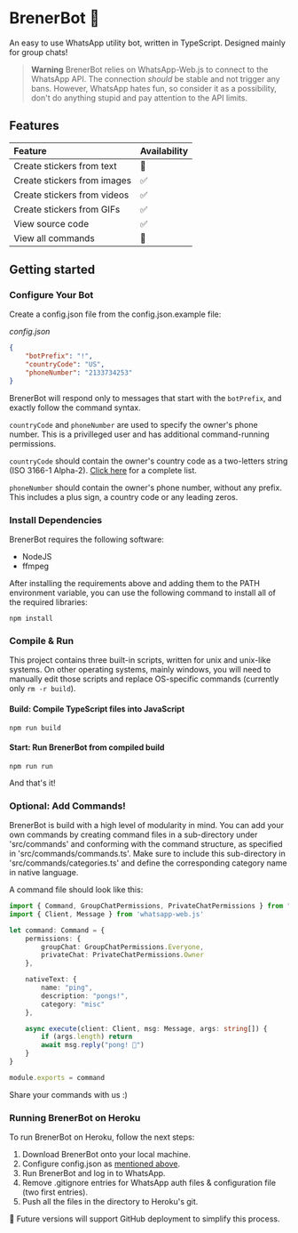 # BrenerBot 🤖

An easy to use WhatsApp utility bot, written in TypeScript.
Designed mainly for group chats!

> **Warning**
> BrenerBot relies on WhatsApp-Web.js to connect to the WhatsApp API. The connection _should_ be stable and not trigger any bans. However, WhatsApp hates fun, so consider it as a possibility, don't do anything stupid and pay attention to the API limits.

## Features

| Feature                     | Availability |
| :-------------------------- | :----------- |
| Create stickers from text   | 🚧           |
| Create stickers from images | ✅           |
| Create stickers from videos | ✅           |
| Create stickers from GIFs   | ✅           |
| View source code            | ✅           |
| View all commands           | 🚧           |

## Getting started

### Configure Your Bot

Create a config.json file from the config.json.example file:

_config.json_

```json
{
    "botPrefix": "!",
    "countryCode": "US",
    "phoneNumber": "2133734253"
}
```

BrenerBot will respond only to messages that start with the `botPrefix`, and exactly follow the command syntax.

`countryCode` and `phoneNumber` are used to specify the owner's phone number. This is a privilleged user and has additional command-running permissions.

`countryCode` should contain the owner's country code as a two-letters string (ISO 3166-1 Alpha-2). [Click here](https://en.wikipedia.org/wiki/ISO_3166-1_alpha-2#Officially_assigned_code_elements) for a complete list.

`phoneNumber` should contain the owner's phone number, without any prefix. This includes a plus sign, a country code or any leading zeros.

### Install Dependencies

BrenerBot requires the following software:

- NodeJS
- ffmpeg

After installing the requirements above and adding them to the PATH environment variable, you can use the following command to install all of the required libraries:

```
npm install
```

### Compile & Run

This project contains three built-in scripts, written for unix and unix-like systems. On other operating systems, mainly windows, you will need to manually edit those scripts and replace OS-specific commands (currently only `rm -r build`).

#### Build: Compile TypeScript files into JavaScript

```
npm run build
```

#### Start: Run BrenerBot from compiled build

```
npm run run
```

And that's it!


### Optional: Add Commands!

BrenerBot is build with a high level of modularity in mind. You can add your own commands by creating command files in a sub-directory under 'src/commands' and
conforming with the command structure, as specified in 'src/commands/commands.ts'. Make sure to include this sub-directory in 'src/commands/categories.ts' and define the corresponding category name in native language.

A command file should look like this:

```typescript
import { Command, GroupChatPermissions, PrivateChatPermissions } from "../commands"
import { Client, Message } from 'whatsapp-web.js'

let command: Command = {
    permissions: {
        groupChat: GroupChatPermissions.Everyone,
        privateChat: PrivateChatPermissions.Owner
    },

    nativeText: {
        name: "ping",
        description: "pongs!",
        category: "misc"
    },

    async execute(client: Client, msg: Message, args: string[]) {
        if (args.length) return
        await msg.reply("pong! 🏓")
    }
}

module.exports = command
```

Share your commands with us :)

### Running BrenerBot on Heroku
To run BrenerBot on Heroku, follow the next steps:
1. Download BrenerBot onto your local machine.
2. Configure config.json as [mentioned above](#configure-your-bot).
3. Run BrenerBot and log in to WhatsApp.
4. Remove .gitignore entries for WhatsApp auth files & configuration file (two first entries).
5. Push all the files in the directory to Heroku's git.

🚧 Future versions will support GitHub deployment to simplify this process.
